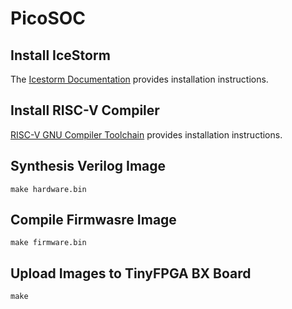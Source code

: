 # PicoSOC

## Install IceStorm
The [Icestorm Documentation](http://www.clifford.at/icestorm/#install) provides installation instructions.

## Install RISC-V Compiler
[RISC-V GNU Compiler Toolchain](https://github.com/riscv/riscv-gnu-toolchain) provides installation instructions.

## Synthesis Verilog Image

```
make hardware.bin
```

## Compile Firmwasre Image

```
make firmware.bin
```

## Upload Images to TinyFPGA BX Board

```
make
```











                     
                     
                     
                     
